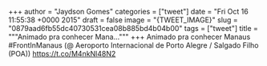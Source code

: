 
+++
author = "Jaydson Gomes"
categories = ["tweet"]
date = "Fri Oct 16 11:55:38 +0000 2015"
draft = false
image = "{TWEET_IMAGE}"
slug = "0879aad6fb55dc40730531cea08b885bd4b04b00"
tags = ["tweet"]
title = """Animado pra conhecer Mana..."""
+++
Animado pra conhecer Manaus #FrontInManaus (@ Aeroporto Internacional de Porto Alegre / Salgado Filho (POA)) https://t.co/M4nkNl48N2
